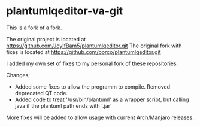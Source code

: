 
# plantumlqeditor-va-git

This is a fork of a fork. 

The original project is located at https://github.com/JoyIfBam5/plantumlqeditor.git
The original fork with fixes is located at https://github.com/borco/plantumlqeditor.git

I added my own set of fixes to my personal fork of these repositories.

Changes;
- Added some fixes to allow the programm to compile. Removed deprecated QT code.
- Added code to treat '/usr/bin/plantuml' as a wrapper script, but calling
  java if the plantuml path ends with '.jar'

More fixes will be added to allow usage with current Arch/Manjaro releases.
